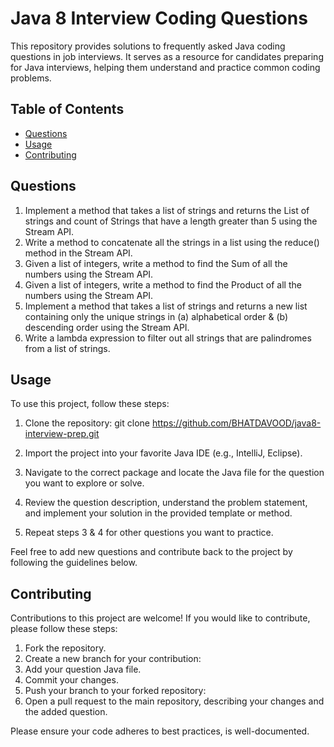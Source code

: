 # Java 8 Interview Coding Questions

This repository provides solutions to frequently asked Java coding questions in job interviews. It serves as a resource for candidates preparing for Java interviews, helping them understand and practice common coding problems.

## Table of Contents

- [Questions](#questions)
- [Usage](#usage)
- [Contributing](#contributing)



## Questions
1. Implement a method that takes a list of strings and returns the List of strings and count of Strings that have a length greater than 5 using the Stream API.
2. Write a method to concatenate all the strings in a list using the reduce() method in the Stream API.
3. Given a list of integers, write a method to find the Sum of all the numbers using the Stream API.
4. Given a list of integers, write a method to find the Product of all the numbers using the Stream API.
5. Implement a method that takes a list of strings and returns a new list containing only the unique strings in (a) alphabetical order & (b) descending order using the Stream API.
6. Write a lambda expression to filter out all strings that are palindromes from a list of strings.

## Usage

To use this project, follow these steps:

1. Clone the repository:
   git clone https://github.com/BHATDAVOOD/java8-interview-prep.git

2. Import the project into your favorite Java IDE (e.g., IntelliJ, Eclipse).
3. Navigate to the correct package and locate the Java file for the question you want to explore or solve.
4. Review the question description, understand the problem statement, and implement your solution in the provided template or method.
5. Repeat steps 3 & 4 for other questions you want to practice.

Feel free to add new questions and contribute back to the project by following the guidelines below.

## Contributing

Contributions to this project are welcome! If you would like to contribute, please follow these steps:

1. Fork the repository.
2. Create a new branch for your contribution:
3. Add your question Java file.
4. Commit your changes.
5. Push your branch to your forked repository:
6. Open a pull request to the main repository, describing your changes and the added question.

Please ensure your code adheres to best practices, is well-documented.










